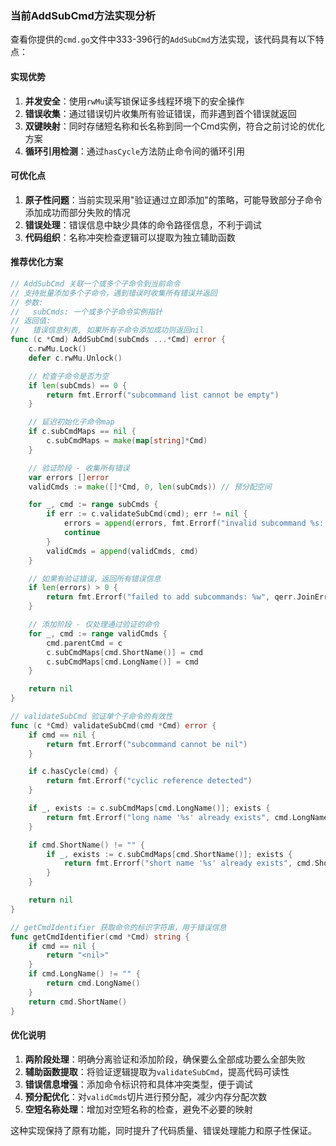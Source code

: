 


          
### 当前AddSubCmd方法实现分析

查看你提供的`cmd.go`文件中333-396行的`AddSubCmd`方法实现，该代码具有以下特点：

#### 实现优势
1. **并发安全**：使用`rwMu`读写锁保证多线程环境下的安全操作
2. **错误收集**：通过错误切片收集所有验证错误，而非遇到首个错误就返回
3. **双键映射**：同时存储短名称和长名称到同一个Cmd实例，符合之前讨论的优化方案
4. **循环引用检测**：通过`hasCycle`方法防止命令间的循环引用

#### 可优化点
1. **原子性问题**：当前实现采用"验证通过立即添加"的策略，可能导致部分子命令添加成功而部分失败的情况
2. **错误处理**：错误信息中缺少具体的命令路径信息，不利于调试
3. **代码组织**：名称冲突检查逻辑可以提取为独立辅助函数

#### 推荐优化方案
```go:/d:/资源池/下水道/Dev/本地项目/qflag/cmd/cmd.go
// AddSubCmd 关联一个或多个子命令到当前命令
// 支持批量添加多个子命令，遇到错误时收集所有错误并返回
// 参数:
//   subCmds: 一个或多个子命令实例指针
// 返回值:
//   错误信息列表, 如果所有子命令添加成功则返回nil
func (c *Cmd) AddSubCmd(subCmds ...*Cmd) error {
    c.rwMu.Lock()
    defer c.rwMu.Unlock()

    // 检查子命令是否为空
    if len(subCmds) == 0 {
        return fmt.Errorf("subcommand list cannot be empty")
    }

    // 延迟初始化子命令map
    if c.subCmdMaps == nil {
        c.subCmdMaps = make(map[string]*Cmd)
    }

    // 验证阶段 - 收集所有错误
    var errors []error
    validCmds := make([]*Cmd, 0, len(subCmds)) // 预分配空间

    for _, cmd := range subCmds {
        if err := c.validateSubCmd(cmd); err != nil {
            errors = append(errors, fmt.Errorf("invalid subcommand %s: %w", getCmdIdentifier(cmd), err))
            continue
        }
        validCmds = append(validCmds, cmd)
    }

    // 如果有验证错误，返回所有错误信息
    if len(errors) > 0 {
        return fmt.Errorf("failed to add subcommands: %w", qerr.JoinErrors(errors))
    }

    // 添加阶段 - 仅处理通过验证的命令
    for _, cmd := range validCmds {
        cmd.parentCmd = c
        c.subCmdMaps[cmd.ShortName()] = cmd
        c.subCmdMaps[cmd.LongName()] = cmd
    }

    return nil
}

// validateSubCmd 验证单个子命令的有效性
func (c *Cmd) validateSubCmd(cmd *Cmd) error {
    if cmd == nil {
        return fmt.Errorf("subcommand cannot be nil")
    }

    if c.hasCycle(cmd) {
        return fmt.Errorf("cyclic reference detected")
    }

    if _, exists := c.subCmdMaps[cmd.LongName()]; exists {
        return fmt.Errorf("long name '%s' already exists", cmd.LongName())
    }

    if cmd.ShortName() != "" {
        if _, exists := c.subCmdMaps[cmd.ShortName()]; exists {
            return fmt.Errorf("short name '%s' already exists", cmd.ShortName())
        }
    }

    return nil
}

// getCmdIdentifier 获取命令的标识字符串，用于错误信息
func getCmdIdentifier(cmd *Cmd) string {
    if cmd == nil {
        return "<nil>"
    }
    if cmd.LongName() != "" {
        return cmd.LongName()
    }
    return cmd.ShortName()
}
```

#### 优化说明
1. **两阶段处理**：明确分离验证和添加阶段，确保要么全部成功要么全部失败
2. **辅助函数提取**：将验证逻辑提取为`validateSubCmd`，提高代码可读性
3. **错误信息增强**：添加命令标识符和具体冲突类型，便于调试
4. **预分配优化**：对`validCmds`切片进行预分配，减少内存分配次数
5. **空短名称处理**：增加对空短名称的检查，避免不必要的映射

这种实现保持了原有功能，同时提升了代码质量、错误处理能力和原子性保证。
        